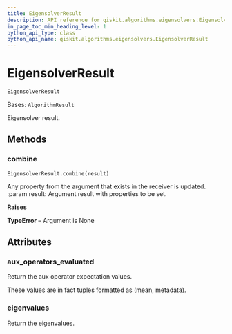 ```yaml
---
title: EigensolverResult
description: API reference for qiskit.algorithms.eigensolvers.EigensolverResult
in_page_toc_min_heading_level: 1
python_api_type: class
python_api_name: qiskit.algorithms.eigensolvers.EigensolverResult
---
```


# EigensolverResult

<span id="qiskit.algorithms.eigensolvers.EigensolverResult" />

`EigensolverResult`

Bases: `AlgorithmResult`

Eigensolver result.

## Methods

<span id="qiskit-algorithms-eigensolvers-eigensolverresult-combine" />

### combine

<span id="qiskit.algorithms.eigensolvers.EigensolverResult.combine" />

`EigensolverResult.combine(result)`

Any property from the argument that exists in the receiver is updated. :param result: Argument result with properties to be set.

**Raises**

**TypeError** – Argument is None

## Attributes

<span id="qiskit.algorithms.eigensolvers.EigensolverResult.aux_operators_evaluated" />

### aux\_operators\_evaluated

Return the aux operator expectation values.

These values are in fact tuples formatted as (mean, metadata).

<span id="qiskit.algorithms.eigensolvers.EigensolverResult.eigenvalues" />

### eigenvalues

Return the eigenvalues.

